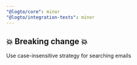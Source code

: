 ```yaml
---
"@logto/core": minor
"@logto/integration-tests": minor
---
```


## 💥 Breaking change 💥

Use case-insensitive strategy for searching emails
